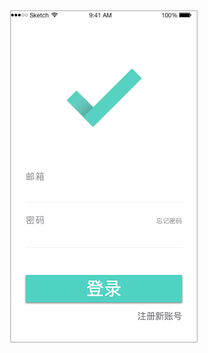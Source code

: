 <img src="https://raw.githubusercontent.com/RachelQ1103/VocabularyBuilder/master/login/login.png" />
